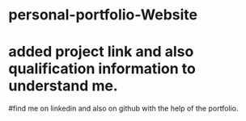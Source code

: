 # personal-portfolio-Website
# added project link and also qualification information to understand me.
#find me on linkedin and also on github with the help of the portfolio.
